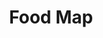 ---
github_link: 'https://github.com/ADSmith-0/food-map'
live_link: 'https://food-map01.herokuapp.com'
title: 'Food Map'
cover_image: '/images/projects/food-map.png'
tags: ['React', 'SVG']
status: 'In Progress'
live: 'Yes'
description: 'A Web app designed to give you recipes from any country in the world when you click on it on the map. Functionally it mostly works, the bottleneck was aggregating the data as no APIs existed that provided the data that I needed, so the only countries that are finished are: USA, Jamaica and Canada.'
order: 4
featured: false
---